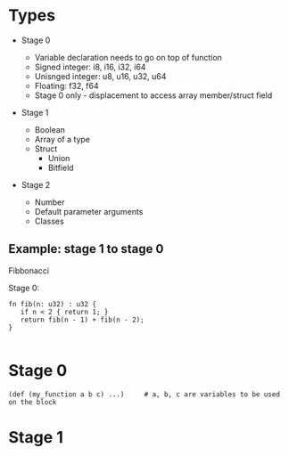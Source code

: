 # Types

* Stage 0
  * Variable declaration needs to go on top of function
  * Signed integer: i8, i16, i32, i64
  * Unisnged integer: u8, u16, u32, u64
  * Floating: f32, f64
  * Stage 0 only - displacement to access array member/struct field

* Stage 1
  * Boolean
  * Array of a type
  * Struct
     * Union
     * Bitfield

* Stage 2
   * Number
   * Default parameter arguments
   * Classes
 
## Example: stage 1 to stage 0

Fibbonacci

Stage 0:
```
fn fib(n: u32) : u32 {
   if n < 2 { return 1; }
   return fib(n - 1) + fib(n - 2);
}
```

```

```

# Stage 0

```
(def (my_function a b c) ...)     # a, b, c are variables to be used on the block

```

# Stage 1
